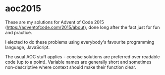 # aoc2015

These are my solutions for Advent of Code 2015 (https://adventofcode.com/2015/about), done long after the fact just for fun and practice.

I elected to do these problems using everybody's favourite programming language, JavaScript.

The usual AOC stuff applies - concise solutions are preferred over readable code (up to a point). Variable names are generally short and sometimes non-descriptive where context should make their function clear.